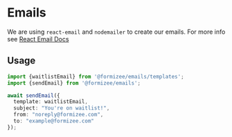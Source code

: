 # Emails

We are using `react-email` and `nodemailer` to create our emails.
For more info see [React Email Docs](https://react.email/docs/getting-started/manual-setup)

## Usage

```typescript
import {waitlistEmail} from '@formizee/emails/templates';
import {sendEmail} from '@formizee/emails';

await sendEmail({
  template: waitlistEmail,
  subject: "You're on waitlist!",
  from: "noreply@formizee.com",
  to: "example@formizee.com"
});
```
